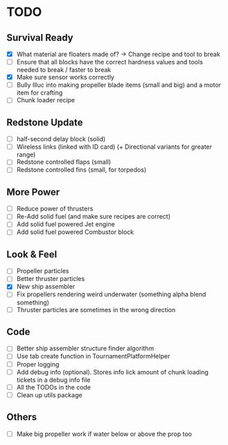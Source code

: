 # TODO
## Survival Ready
- [x] What material are floaters made of? -> Change recipe and tool to break
- [ ] Ensure that all blocks have the correct hardness values and tools needed to break / faster to break
- [x] Make sure sensor works correctly
- [ ] Bully Illuc into making propeller blade items (small and big) and a motor item for crafting
- [ ] Chunk loader recipe

## Redstone Update
- [ ] half-second delay block (solid)
- [ ] Wireless links (linked with ID card) (+ Directional variants for greater range)
- [ ] Redstone controlled flaps (small)
- [ ] Redstone controlled fins (small, for torpedos)

## More Power
- [ ] Reduce power of thrusters
- [ ] Re-Add solid fuel (and make sure recipes are correct)
- [ ] Add solid fuel powered Jet engine
- [ ] Add solid fuel powered Combustor block

## Look & Feel
- [ ] Propeller particles
- [ ] Better thruster particles
- [x] New ship assembler
- [ ] Fix propellers rendering weird underwater (something alpha blend something)
- [ ] Thruster particles are sometimes in the wrong direction

## Code
- [ ] Better ship assembler structure finder algorithm
- [ ] Use tab create function in TournamentPlatformHelper
- [ ] Proper logging
- [ ] Add debug info (optional). Stores info lick amount of chunk loading tickets in a debug info file
- [ ] All the TODOs in the code
- [ ] Clean up utils package

## Others
- [ ] Make big propeller work if water below or above the prop too
